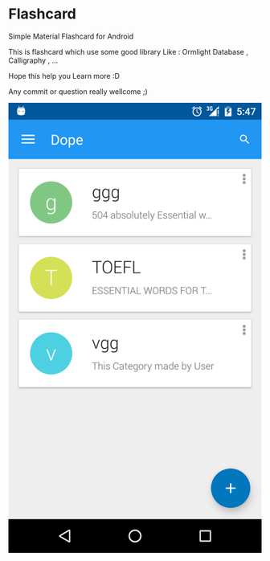 # Flashcard
Simple Material Flashcard for Android

This is flashcard which use some good library Like : Ormlight Database , Calligraphy , ...

Hope this help you Learn more :D

Any commit or question really wellcome ;)

![APP SCREENSHOT](https://raw.githubusercontent.com/AmirHadifar/Flashcard/master/ScreenShot/Screenshot_1.png)

